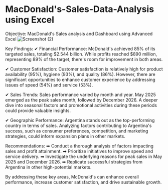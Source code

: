 # MacDonald's-Sales-Data-Analysis using Excel

Objective: MacDonald's Sales analysis and Dashboard using Advanced Excel
![Screenshot (2)](https://github.com/user-attachments/assets/5c25f04e-d69c-46ab-b764-5c1a07f46cb0)

Key Findings: 
✔ Financial Performance:
  McDonald's achieved 85% of its targeted sales, totaling $2.544 billion. While profits reached $890 million, representing 89% of the target, there's room for improvement in both areas.
  
✔ Customer Satisfaction:
  Customer satisfaction is relatively high for product availability (95%), hygiene (93%), and quality (86%). However, there are significant opportunities to enhance customer experience by 
  addressing issues of speed (54%) and service (53%).

✔ Sales Trends:
  Sales performance varied by month and year. May 2025 emerged as the peak sales month, followed by December 2026. A deeper dive into seasonal factors and promotional activities during 
  these periods could provide valuable insights.
  
✔ Geographic Performance:
  Argentina stands out as the top-performing country in terms of sales. Analyzing factors contributing to Argentina's success, such as consumer preferences, competition, and marketing 
  strategies, could inform expansion plans in other markets. 
  
Recommendations:
➡ Conduct a thorough analysis of factors impacting sales and profit attainment.
➡ Prioritize initiatives to improve speed and service delivery.
➡ Investigate the underlying reasons for peak sales in May 2025 and December 2026.
➡ Replicate successful strategies from Argentina in other high-potential markets.

By addressing these key areas, McDonald's can enhance overall performance, increase customer satisfaction, and drive sustainable growth.











